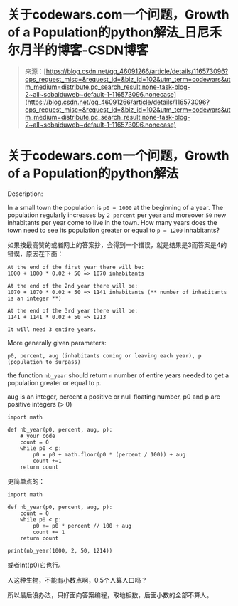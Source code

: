 <!--yml
category: codewars
date: 2022-08-13 11:44:20
-->

# 关于codewars.com一个问题，Growth of a Population的python解法_日尼禾尔月半的博客-CSDN博客

> 来源：[https://blog.csdn.net/qq_46091266/article/details/116573096?ops_request_misc=&request_id=&biz_id=102&utm_term=codewars&utm_medium=distribute.pc_search_result.none-task-blog-2~all~sobaiduweb~default-1-116573096.nonecase](https://blog.csdn.net/qq_46091266/article/details/116573096?ops_request_misc=&request_id=&biz_id=102&utm_term=codewars&utm_medium=distribute.pc_search_result.none-task-blog-2~all~sobaiduweb~default-1-116573096.nonecase)

# 关于codewars.com一个问题，Growth of a Population的python解法

Description:

In a small town the population is `p0 = 1000` at the beginning of a year. The population regularly increases by `2 percent` per year and moreover `50` new inhabitants per year come to live in the town. How many years does the town need to see its population greater or equal to `p = 1200` inhabitants?

如果按最高赞的或者网上的答案抄，会得到一个错误，就是结果是3而答案是4的错误，原因在下面：

```
At the end of the first year there will be: 
1000 + 1000 * 0.02 + 50 => 1070 inhabitants

At the end of the 2nd year there will be: 
1070 + 1070 * 0.02 + 50 => 1141 inhabitants (** number of inhabitants is an integer **)

At the end of the 3rd year there will be:
1141 + 1141 * 0.02 + 50 => 1213

It will need 3 entire years. 
```

More generally given parameters:

`p0, percent, aug (inhabitants coming or leaving each year), p (population to surpass)`

the function `nb_year` should return `n` number of entire years needed to get a population greater or equal to `p`.

aug is an integer, percent a positive or null floating number, p0 and p are positive integers (> 0)

```
import math

def nb_year(p0, percent, aug, p):
    # your code
    count = 0
    while p0 < p:
        p0 = p0 + math.floor(p0 * (percent / 100)) + aug
        count +=1
    return count
```

更简单点的：

```
import math

def nb_year(p0, percent, aug, p):
    count = 0
    while p0 < p:
        p0 += p0 * percent // 100 + aug
        count += 1
    return count

print(nb_year(1000, 2, 50, 1214))
```

或者Int(p0)它也行。

人这种生物，不能有小数点啊，0.5个人算人口吗？

所以最后没办法，只好面向答案编程，取地板数，后面小数的全部不算人。